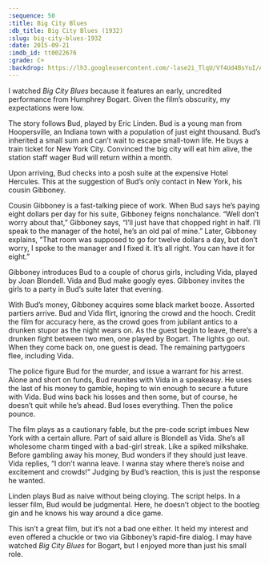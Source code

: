 ```yaml
---
:sequence: 50
:title: Big City Blues
:db_title: Big City Blues (1932)
:slug: big-city-blues-1932
:date: 2015-09-21
:imdb_id: tt0022676
:grade: C+
:backdrop: https://lh3.googleusercontent.com/-lase2i_TlqU/Vf4Ud4BsYuI/AAAAAAAADAQ/oUIWFE2WwVU/s1000-Ic42-rj/big-city-blues-1932.jpg
---
```


I watched _Big City Blues_ because it features an early, uncredited performance from Humphrey Bogart. Given the film’s obscurity, my expectations were low.

The story follows Bud, played by Eric Linden. Bud is a young man from Hoopersville, an Indiana town with a population of just eight thousand. Bud’s inherited a small sum and can’t wait to escape small-town life. He buys a train ticket for New York City. Convinced the big city will eat him alive, the station staff wager Bud will return within a month.

Upon arriving, Bud checks into a posh suite at the expensive Hotel Hercules. This at the suggestion of Bud’s only contact in New York, his cousin Gibboney.

Cousin Gibboney is a fast-talking piece of work. When Bud says he’s paying eight dollars per day for his suite, Gibboney feigns nonchalance. “Well don’t worry about that,” Gibboney says, “I’ll just have that chopped right in half. I’ll speak to the manager of the hotel, he’s an old pal of mine.” Later, Gibboney explains, “That room was supposed to go for twelve dollars a day, but don’t worry, I spoke to the manager and I fixed it. It’s all right. You can have it for eight.”

Gibboney introduces Bud to a couple of chorus girls, including Vida, played by Joan Blondell. Vida and Bud make googly eyes. Gibboney invites the girls to a party in Bud’s suite later that evening.

With Bud’s money, Gibboney acquires some black market booze. Assorted partiers arrive. Bud and Vida flirt, ignoring the crowd and the hooch. Credit the film for accuracy here, as the crowd goes from jubilant antics to a drunken stupor as the night wears on. As the guest begin to leave, there’s a drunken fight between two men, one played by Bogart. The lights go out. When they come back on, one guest is dead. The remaining partygoers flee, including Vida.

The police figure Bud for the murder, and issue a warrant for his arrest. Alone and short on funds, Bud reunites with Vida in a speakeasy. He uses the last of his money to gamble, hoping to win enough to secure a future with Vida. Bud wins back his losses and then some, but of course, he doesn’t quit while he’s ahead. Bud loses everything. Then the police pounce.

The film plays as a cautionary fable, but the pre-code script imbues New York with a certain allure. Part of said allure is Blondell as Vida. She’s all wholesome charm tinged with a bad-girl streak. Like a spiked milkshake. Before gambling away his money, Bud wonders if they should just leave. Vida replies, “I don’t wanna leave. I wanna stay where there’s noise and excitement and crowds!” Judging by Bud’s reaction, this is just the response he wanted.

Linden plays Bud as naive without being cloying. The script helps. In a lesser film, Bud would be judgmental. Here, he doesn’t object to the bootleg gin and he knows his way around a dice game.

This isn’t a great film, but it’s not a bad one either. It held my interest and even offered a chuckle or two via Gibboney’s rapid-fire dialog. I may have watched _Big City Blues_ for Bogart, but I enjoyed more than just his small role.